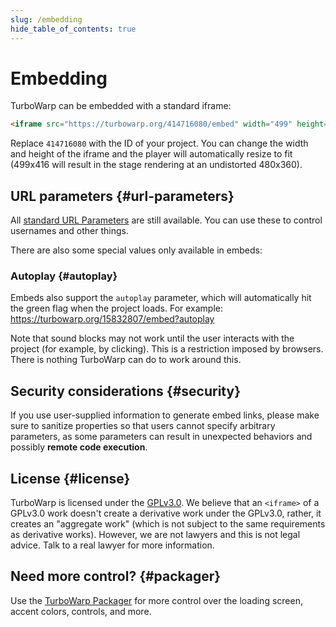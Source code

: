 ```yaml
---
slug: /embedding
hide_table_of_contents: true
---
```


# Embedding

TurboWarp can be embedded with a standard iframe:

```html
<iframe src="https://turbowarp.org/414716080/embed" width="499" height="416" allowtransparency="true" frameborder="0" scrolling="no" allowfullscreen></iframe>
```

Replace `414716080` with the ID of your project. You can change the width and height of the iframe and the player will automatically resize to fit (499x416 will result in the stage rendering at an undistorted 480x360).

## URL parameters {#url-parameters}

All [standard URL Parameters](url-parameters.md) are still available. You can use these to control usernames and other things.

There are also some special values only available in embeds:

### Autoplay {#autoplay}

Embeds also support the `autoplay` parameter, which will automatically hit the green flag when the project loads. For example: https://turbowarp.org/15832807/embed?autoplay

Note that sound blocks may not work until the user interacts with the project (for example, by clicking). This is a restriction imposed by browsers. There is nothing TurboWarp can do to work around this.

## Security considerations {#security}

If you use user-supplied information to generate embed links, please make sure to sanitize properties so that users cannot specify arbitrary parameters, as some parameters can result in unexpected behaviors and possibly **remote code execution**.

## License {#license}

TurboWarp is licensed under the [GPLv3.0](https://github.com/TurboWarp/scratch-gui/blob/develop/LICENSE). We believe that an `<iframe>` of a GPLv3.0 work doesn't create a derivative work under the GPLv3.0, rather, it creates an "aggregate work" (which is not subject to the same requirements as derivative works). However, we are not lawyers and this is not legal advice. Talk to a real lawyer for more information.

## Need more control? {#packager}

Use the [TurboWarp Packager](https://packager.turbowarp.org/) for more control over the loading screen, accent colors, controls, and more.
